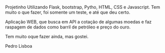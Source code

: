 Projetinho Utilizando Flask, bootstrap, Pytho, HTML, CSS e Javascript.
Tem muito o que fazer, foi somente um teste, e até que deu certo.

Aplicação WEB, que busca em API a cotação de algumas moedas e faz raspagem de dados como barril de petróleo e preço do ouro.

Tem muito oque fazer ainda, mas gostei.

Pedro Lisboa